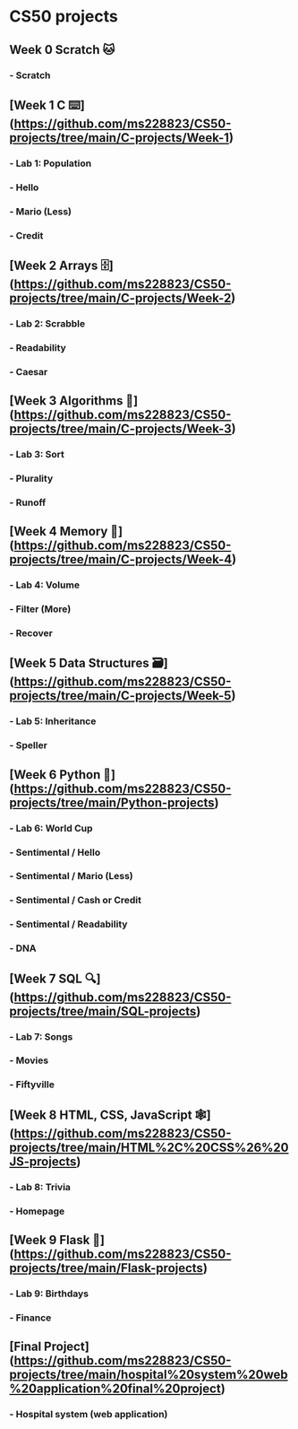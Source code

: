 # [](https://pll.harvard.edu/themes/custom/twel_scholar/favicon.ico) CS50 projects

## Week 0 Scratch 🐱
### - Scratch 

## [Week 1 C ⌨️] (https://github.com/ms228823/CS50-projects/tree/main/C-projects/Week-1)
### - Lab 1: Population
### - Hello
### - Mario (Less)
### - Credit

## [Week 2 Arrays 🗄️] (https://github.com/ms228823/CS50-projects/tree/main/C-projects/Week-2)
### - Lab 2: Scrabble
### - Readability
### - Caesar

## [Week 3 Algorithms 📝] (https://github.com/ms228823/CS50-projects/tree/main/C-projects/Week-3)
### - Lab 3: Sort
### - Plurality
### - Runoff 

## [Week 4 Memory 🧠] (https://github.com/ms228823/CS50-projects/tree/main/C-projects/Week-4)
### - Lab 4: Volume 
### - Filter (More)
### - Recover 

## [Week 5 Data Structures 🗃️] (https://github.com/ms228823/CS50-projects/tree/main/C-projects/Week-5)
### - Lab 5: Inheritance
### - Speller

## [Week 6 Python 🐍] (https://github.com/ms228823/CS50-projects/tree/main/Python-projects)
### - Lab 6: World Cup
### - Sentimental / Hello
### - Sentimental / Mario (Less)
### - Sentimental / Cash or Credit
### - Sentimental / Readability
### - DNA

## [Week 7 SQL 🔍] (https://github.com/ms228823/CS50-projects/tree/main/SQL-projects)
### - Lab 7: Songs
### - Movies
### - Fiftyville

## [Week 8 HTML, CSS, JavaScript 🕸️] (https://github.com/ms228823/CS50-projects/tree/main/HTML%2C%20CSS%26%20JS-projects)
### - Lab 8: Trivia
### - Homepage

## [Week 9 Flask 🧪] (https://github.com/ms228823/CS50-projects/tree/main/Flask-projects)
### - Lab 9: Birthdays
### - Finance

## [Final Project] (https://github.com/ms228823/CS50-projects/tree/main/hospital%20system%20web%20application%20final%20project)
### - Hospital system (web application)
